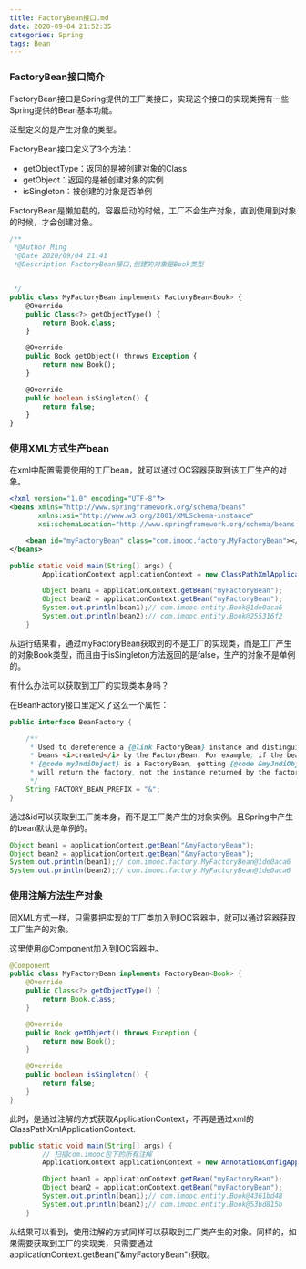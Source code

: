 ```yaml
---
title: FactoryBean接口.md
date: 2020-09-04 21:52:35
categories: Spring
tags: Bean
---
```


### FactoryBean接口简介

FactoryBean接口是Spring提供的工厂类接口，实现这个接口的实现类拥有一些Spring提供的Bean基本功能。

泛型定义的是产生对象的类型。

FactoryBean接口定义了3个方法：

* getObjectType：返回的是被创建对象的Class
* getObject：返回的是被创建对象的实例
* isSingleton：被创建的对象是否单例

FactoryBean是懒加载的，容器启动的时候，工厂不会生产对象，直到使用到对象的时候，才会创建对象。

```sql
/**
 *@Author Ming
 *@Date 2020/09/04 21:41
 *@Description FactoryBean接口,创建的对象是Book类型


 */
public class MyFactoryBean implements FactoryBean<Book> {
	@Override
	public Class<?> getObjectType() {
		return Book.class;
	}

	@Override
	public Book getObject() throws Exception {
		return new Book();
	}

	@Override
	public boolean isSingleton() {
		return false;
	}
}

```

### 使用XML方式生产bean

在xml中配置需要使用的工厂bean，就可以通过IOC容器获取到该工厂生产的对象。

```xml
<?xml version="1.0" encoding="UTF-8"?>
<beans xmlns="http://www.springframework.org/schema/beans"
	   xmlns:xsi="http://www.w3.org/2001/XMLSchema-instance"
	   xsi:schemaLocation="http://www.springframework.org/schema/beans http://www.springframework.org/schema/beans/spring-beans.xsd">

	<bean id="myFactoryBean" class="com.imooc.factory.MyFactoryBean"></bean>
</beans>
```

```java
public static void main(String[] args) {
		ApplicationContext applicationContext = new ClassPathXmlApplicationContext("classpath:spring/spring-config.xml");

		Object bean1 = applicationContext.getBean("myFactoryBean");
		Object bean2 = applicationContext.getBean("myFactoryBean");
		System.out.println(bean1);// com.imooc.entity.Book@1de0aca6
		System.out.println(bean2);// com.imooc.entity.Book@255316f2
	}
```

从运行结果看，通过myFactoryBean获取到的不是工厂的实现类，而是工厂产生的对象Book类型，而且由于isSingleton方法返回的是false，生产的对象不是单例的。

有什么办法可以获取到工厂的实现类本身吗？

在BeanFactory接口里定义了这么一个属性：

```java
public interface BeanFactory {

	/**
	 * Used to dereference a {@link FactoryBean} instance and distinguish it from
	 * beans <i>created</i> by the FactoryBean. For example, if the bean named
	 * {@code myJndiObject} is a FactoryBean, getting {@code &myJndiObject}
	 * will return the factory, not the instance returned by the factory.
	 */
	String FACTORY_BEAN_PREFIX = "&";
}
```

通过&id可以获取到工厂类本身，而不是工厂类产生的对象实例。且Spring中产生的bean默认是单例的。

```java
Object bean1 = applicationContext.getBean("&myFactoryBean");
Object bean2 = applicationContext.getBean("&myFactoryBean");
System.out.println(bean1);// com.imooc.factory.MyFactoryBean@1de0aca6
System.out.println(bean2);// com.imooc.factory.MyFactoryBean@1de0aca6
```

### 使用注解方法生产对象

同XML方式一样，只需要把实现的工厂类加入到IOC容器中，就可以通过容器获取工厂生产的对象。

这里使用@Component加入到IOC容器中。

```java
@Component
public class MyFactoryBean implements FactoryBean<Book> {
    @Override
	public Class<?> getObjectType() {
		return Book.class;
	}

	@Override
	public Book getObject() throws Exception {
		return new Book();
	}

	@Override
	public boolean isSingleton() {
		return false;
	}
}
```

此时，是通过注解的方式获取ApplicationContext，不再是通过xml的ClassPathXmlApplicationContext.

```java
public static void main(String[] args) {
    	// 扫描com.imooc包下的所有注解
		ApplicationContext applicationContext = new AnnotationConfigApplicationContext("com.imooc");

		Object bean1 = applicationContext.getBean("myFactoryBean");
		Object bean2 = applicationContext.getBean("myFactoryBean");
		System.out.println(bean1);// com.imooc.entity.Book@4361bd48
		System.out.println(bean2);// com.imooc.entity.Book@53bd815b
	}
```

从结果可以看到，使用注解的方式同样可以获取到工厂类产生的对象。同样的，如果需要获取到工厂的实现类，只需要通过applicationContext.getBean("&myFactoryBean")获取。



